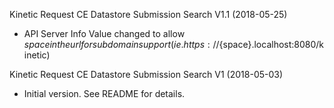 Kinetic Request CE Datastore Submission Search V1.1 (2018-05-25)
* API Server Info Value changed to allow ${space} in the url for subdomain support
(ie. https://${space}.localhost:8080/kinetic)

Kinetic Request CE Datastore Submission Search V1 (2018-05-03)
* Initial version.  See README for details.